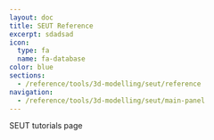 ```yaml
---
layout: doc
title: SEUT Reference
excerpt: sdadsad
icon:
  type: fa
  name: fa-database
color: blue
sections:
  - /reference/tools/3d-modelling/seut/reference
navigation:
  - /reference/tools/3d-modelling/seut/main-panel
---
```


SEUT tutorials page
